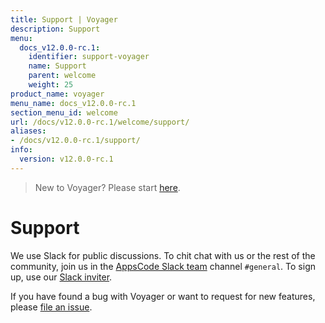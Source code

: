 ```yaml
---
title: Support | Voyager
description: Support
menu:
  docs_v12.0.0-rc.1:
    identifier: support-voyager
    name: Support
    parent: welcome
    weight: 25
product_name: voyager
menu_name: docs_v12.0.0-rc.1
section_menu_id: welcome
url: /docs/v12.0.0-rc.1/welcome/support/
aliases:
- /docs/v12.0.0-rc.1/support/
info:
  version: v12.0.0-rc.1
---
```


> New to Voyager? Please start [here](/docs/v12.0.0-rc.1/concepts/overview).

# Support

We use Slack for public discussions. To chit chat with us or the rest of the community, join us in the [AppsCode Slack team](https://appscode.slack.com/messages/C0XQFLGRM/details/) channel `#general`. To sign up, use our [Slack inviter](https://slack.appscode.com/).

If you have found a bug with Voyager or want to request for new features, please [file an issue](https://github.com/appscode/voyager/issues/new).
